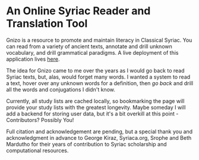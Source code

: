 # An Online Syriac Reader and Translation Tool

Gnizo is a resource to promote and maintain literacy in Classical Syriac. You can read from a variety of ancient texts, annotate and drill unknown vocabulary, and drill grammatical paradigms. A live deployment of this application lives [here](http://gnizo.s3-website-us-east-1.amazonaws.com).

The idea for Gnizo came to me over the years as I would go back to read Syriac texts, but, alas, would forget many words. I wanted a system to read a text, hover over any unknown words for a definition, then *go back* and drill all the words and conjugations I didn't know.

Currently, all study lists are cached locally, so bookmarking the page will provide your study lists with the greatest longevity. Maybe someday I will add a backend for storing user data, but it's a bit overkill at this point - Contributors? Possibly You!

Full citation and acknowledgement are pending, but a special thank you and acknowledgment in advance to George Kiraz, Syriaca.org, Srophe and Beth Mardutho for their years of contribution to Syriac scholarship and computational resources.
